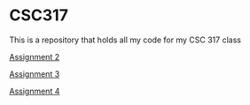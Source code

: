 # CSC317
This is a repository that holds all my code for my CSC 317 class

[Assignment 2](/CSC317/assignments/assignment-2/)

[Assignment 3](/CSC317/assignments/assignment-3/)

[Assignment 4](/CSC317/assignments/assignment-4/)